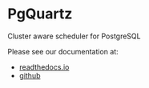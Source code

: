# PgQuartz
Cluster aware scheduler for PostgreSQL

Please see our documentation at:
- [readthedocs.io](https://pgquartz.readthedocs.io/en/latest/)
- [github](./docs/)
